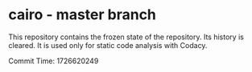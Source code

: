 # cairo - master branch

This repository contains the frozen state of the repository.
Its history is cleared. It is used only for static code
analysis with Codacy.

Commit Time: 1726620249